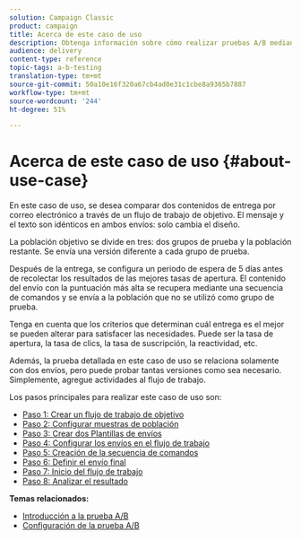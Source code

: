 ```yaml
---
solution: Campaign Classic
product: campaign
title: Acerca de este caso de uso
description: Obtenga información sobre cómo realizar pruebas A/B mediante un caso de uso dedicado.
audience: delivery
content-type: reference
topic-tags: a-b-testing
translation-type: tm+mt
source-git-commit: 50a10e16f320a67cb4ad0e31c1cbe8a9365b7887
workflow-type: tm+mt
source-wordcount: '244'
ht-degree: 51%

---
```



# Acerca de este caso de uso {#about-use-case}

En este caso de uso, se desea comparar dos contenidos de entrega por correo electrónico a través de un flujo de trabajo de objetivo. El mensaje y el texto son idénticos en ambos envíos: solo cambia el diseño.

La población objetivo se divide en tres: dos grupos de prueba y la población restante. Se envía una versión diferente a cada grupo de prueba.

Después de la entrega, se configura un periodo de espera de 5 días antes de recolectar los resultados de las mejores tasas de apertura. El contenido del envío con la puntuación más alta se recupera mediante una secuencia de comandos y se envía a la población que no se utilizó como grupo de prueba.

Tenga en cuenta que los criterios que determinan cuál entrega es el mejor se pueden alterar para satisfacer las necesidades. Puede ser la tasa de apertura, la tasa de clics, la tasa de suscripción, la reactividad, etc.

Además, la prueba detallada en este caso de uso se relaciona solamente con dos envíos, pero puede probar tantas versiones como sea necesario. Simplemente, agregue actividades al flujo de trabajo.

Los pasos principales para realizar este caso de uso son:

* [Paso 1: Crear un flujo de trabajo de objetivo](../../delivery/using/a-b-testing-uc-targeting-workflow.md)
* [Paso 2: Configurar muestras de población](../../delivery/using/a-b-testing-uc-population-samples.md)
* [Paso 3: Crear dos Plantillas de envíos](../../delivery/using/a-b-testing-uc-delivery-templates.md)
* [Paso 4: Configurar los envíos en el flujo de trabajo](../../delivery/using/a-b-testing-uc-configuring-deliveries.md)
* [Paso 5: Creación de la secuencia de comandos](../../delivery/using/a-b-testing-uc-script.md)
* [Paso 6: Definir el envío final](../../delivery/using/a-b-testing-uc-final-delivery.md)
* [Paso 7: Inicio del flujo de trabajo](../../delivery/using/a-b-testing-uc-start-workflow.md)
* [Paso 8: Analizar el resultado](../../delivery/using/a-b-testing-uc-analyzing.md)

**Temas relacionados:**

* [Introducción a la prueba A/B](../../delivery/using/get-started-a-b-testing.md)
* [Configuración de la prueba A/B](../../delivery/using/configuring-a-b-testing.md)
